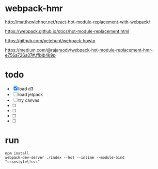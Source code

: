 # webpack-hmr

http://matthewlehner.net/react-hot-module-replacement-with-webpack/

https://webpack.github.io/docs/hot-module-replacement.html

https://github.com/petehunt/webpack-howto

https://medium.com/@rajaraodv/webpack-hot-module-replacement-hmr-e756a726a07#.ffblb4k9p

# todo

- [x] load d3
- [ ] load jetpack
- [ ] try canvas
- [ ] 
- [ ] 
- [ ] 
- [ ] 

# run

    npm install
    webpack-dev-server ./index --hot --inline --module-bind "css=style\!css"

